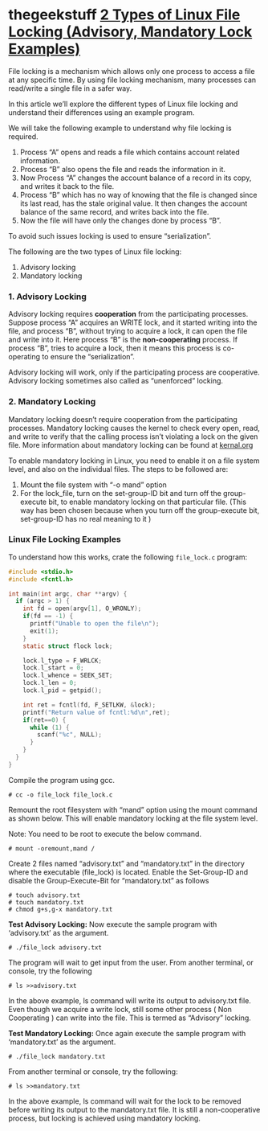 # thegeekstuff [2 Types of Linux File Locking (Advisory, Mandatory Lock Examples)](https://www.thegeekstuff.com/2012/04/linux-file-locking-types/)

File locking is a mechanism which allows only one process to access a file at any specific time. By using file locking mechanism, many processes can read/write a single file in a safer way.

In this article we’ll explore the different types of Linux file locking and understand their differences using an example program.

We will take the following example to understand why file locking is required.

1. Process “A” opens and reads a file which contains account related information.
2. Process “B” also opens the file and reads the information in it.
3. Now Process “A” changes the account balance of a record in its copy, and writes it back to the file.
4. Process “B” which has no way of knowing that the file is changed since its last read, has the stale original value. It then changes the account balance of the same record, and writes back into the file.
5. Now the file will have only the changes done by process “B”.

To avoid such issues locking is used to ensure “serialization”.

The following are the two types of Linux file locking:

1. Advisory locking
2. Mandatory locking

### 1. Advisory Locking

Advisory locking requires **cooperation** from the participating processes. Suppose process “A” acquires an WRITE lock, and it started writing into the file, and process “B”, without trying to acquire a lock, it can open the file and write into it. Here process “B” is the **non-cooperating** process. If process “B”, tries to acquire a lock, then it means this process is co-operating to ensure the “serialization”.

Advisory locking will work, only if the participating process are cooperative. Advisory locking sometimes also called as “unenforced” locking.

### 2. Mandatory Locking

Mandatory locking doesn’t require cooperation from the participating processes. Mandatory locking causes the kernel to check every open, read, and write to verify that the calling process isn’t violating a lock on the given file. More information about mandatory locking can be found at [kernal.org](http://kernel.org/doc/Documentation/filesystems/mandatory-locking.txt)

To enable mandatory locking in Linux, you need to enable it on a file system level, and also on the individual files. The steps to be followed are:

1. Mount the file system with “-o mand” option
2. For the lock_file, turn on the set-group-ID bit and turn off the group-execute bit, to enable mandatory locking on that particular file. (This way has been chosen because when you turn off the group-execute bit, set-group-ID has no real meaning to it )

### Linux File Locking Examples

To understand how this works, crate the following `file_lock.c` program:

```C
#include <stdio.h>
#include <fcntl.h>

int main(int argc, char **argv) {
  if (argc > 1) {
    int fd = open(argv[1], O_WRONLY);
    if(fd == -1) {
      printf("Unable to open the file\n");
      exit(1);
    }
    static struct flock lock;

    lock.l_type = F_WRLCK;
    lock.l_start = 0;
    lock.l_whence = SEEK_SET;
    lock.l_len = 0;
    lock.l_pid = getpid();

    int ret = fcntl(fd, F_SETLKW, &lock);
    printf("Return value of fcntl:%d\n",ret);
    if(ret==0) {
      while (1) {
        scanf("%c", NULL);
      }
    }
  }
}
```

Compile the program using gcc.

```
# cc -o file_lock file_lock.c
```

Remount the root filesystem with “mand” option using the mount command as shown below. This will enable mandatory locking at the file system level.

Note: You need to be root to execute the below command.

```
# mount -oremount,mand /
```

Create 2 files named “advisory.txt” and “mandatory.txt” in the directory where the executable (file_lock) is located. Enable the Set-Group-ID and disable the Group-Execute-Bit for “mandatory.txt” as follows

```
# touch advisory.txt
# touch mandatory.txt
# chmod g+s,g-x mandatory.txt
```

**Test Advisory Locking:** Now execute the sample program with ‘advisory.txt’ as the argument.

```
# ./file_lock advisory.txt
```

The program will wait to get input from the user. From another terminal, or console, try the following

```
# ls >>advisory.txt
```

In the above example, ls command will write its output to advisory.txt file. Even though we acquire a write lock, still some other process ( Non Cooperating ) can write into the file. This is termed as “Advisory” locking.

**Test Mandatory Locking:** Once again execute the sample program with ‘mandatory.txt’ as the argument.

```
# ./file_lock mandatory.txt
```

From another terminal or console, try the following:

```
# ls >>mandatory.txt
```

In the above example, ls command will wait for the lock to be removed before writing its output to the mandatory.txt file. It is still a non-cooperative process, but locking is achieved using mandatory locking.


